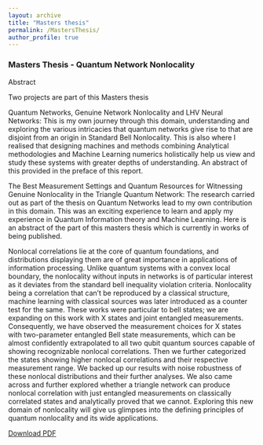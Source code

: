 ```yaml
---
layout: archive
title: "Masters thesis"
permalink: /MastersThesis/
author_profile: true
---
```


### Masters Thesis - Quantum Network Nonlocality

Abstract

Two projects are part of this Masters thesis

Quantum Networks, Genuine Network Nonlocality and LHV Neural Networks: 
This is my own journey through this domain, understanding and exploring the various intricacies that quantum networks give rise to that are disjoint from an origin in Standard Bell Nonlocality. This is also where I realised that designing machines and methods combining Analytical methodologies and Machine Learning numerics holistically help us view and study these systems with greater depths of understanding. An abstract of this provided in the preface of this report.

The Best Measurement Settings and Quantum Resources for Witnessing Genuine Nonlocality in the Triangle Quantum Network: 
The research carried out as part of the thesis on Quantum Networks lead to my own contribution in this domain. This was an exciting experience to learn and apply my experience in Quantum Information theory and Machine Learning. Here is an abstract of the part of this masters thesis which is currently in works of being published.

Nonlocal correlations lie at the core of quantum foundations, and distributions displaying them are of great importance in applications of information processing. Unlike quantum systems with a convex local boundary, the nonlocality without inputs in networks is of particular interest as it deviates from the standard bell inequality violation criteria. Nonlocality being a correlation that can’t be reproduced by a classical structure, machine learning with classical sources was later introduced as a counter test for the same. These works were particular to bell states; we are expanding on this work with X states and joint entangled measurements. Consequently, we have observed the measurement choices for X states with two-parameter entangled Bell state measurements, which can be almost confidently extrapolated to all two qubit quantum sources capable of showing recognizable nonlocal correlations. Then we further categorized the states showing higher nonlocal correlations and their respective measurement range. We backed up our results with noise robustness of these nonlocal distributions and their further analyses. We also came across and further explored whether a triangle network can produce nonlocal correlation with just entangled measurements on classically correlated states and analytically proved that we cannot. Exploring this new domain of nonlocality will give us glimpses into the defining principles of quantum nonlocality and its wide applications.


[Download PDF](/files/Master's%20Thesis.pdf)
